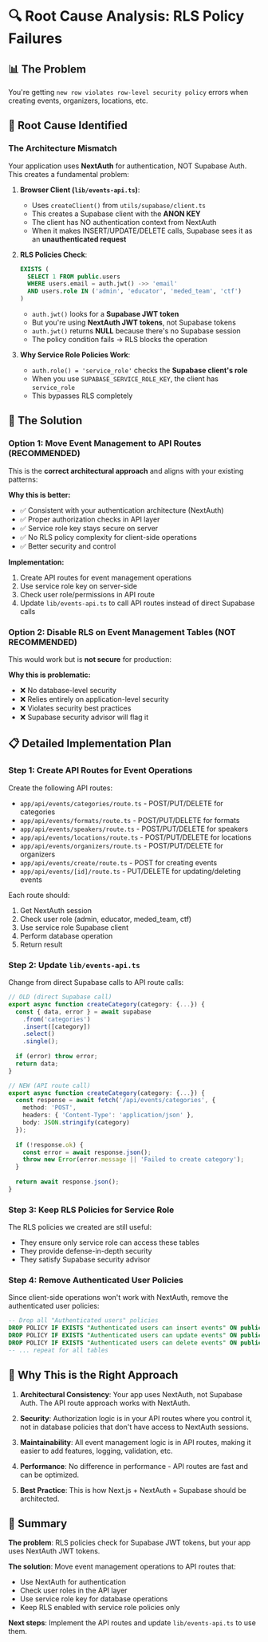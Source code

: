 # 🔍 Root Cause Analysis: RLS Policy Failures

## 📊 The Problem

You're getting `new row violates row-level security policy` errors when creating events, organizers, locations, etc.

## 🎯 Root Cause Identified

### **The Architecture Mismatch**

Your application uses **NextAuth** for authentication, NOT Supabase Auth. This creates a fundamental problem:

1. **Browser Client (`lib/events-api.ts`)**:
   - Uses `createClient()` from `utils/supabase/client.ts`
   - This creates a Supabase client with the **ANON KEY**
   - The client has NO authentication context from NextAuth
   - When it makes INSERT/UPDATE/DELETE calls, Supabase sees it as an **unauthenticated request**

2. **RLS Policies Check**:
   ```sql
   EXISTS (
     SELECT 1 FROM public.users
     WHERE users.email = auth.jwt() ->> 'email'
     AND users.role IN ('admin', 'educator', 'meded_team', 'ctf')
   )
   ```
   - `auth.jwt()` looks for a **Supabase JWT token**
   - But you're using **NextAuth JWT tokens**, not Supabase tokens
   - `auth.jwt()` returns **NULL** because there's no Supabase session
   - The policy condition fails → RLS blocks the operation

3. **Why Service Role Policies Work**:
   - `auth.role() = 'service_role'` checks the **Supabase client's role**
   - When you use `SUPABASE_SERVICE_ROLE_KEY`, the client has `service_role`
   - This bypasses RLS completely

## 🔧 The Solution

### **Option 1: Move Event Management to API Routes (RECOMMENDED)**

This is the **correct architectural approach** and aligns with your existing patterns:

**Why this is better:**
- ✅ Consistent with your authentication architecture (NextAuth)
- ✅ Proper authorization checks in API layer
- ✅ Service role key stays secure on server
- ✅ No RLS policy complexity for client-side operations
- ✅ Better security and control

**Implementation:**
1. Create API routes for event management operations
2. Use service role key on server-side
3. Check user role/permissions in API route
4. Update `lib/events-api.ts` to call API routes instead of direct Supabase calls

### **Option 2: Disable RLS on Event Management Tables (NOT RECOMMENDED)**

This would work but is **not secure** for production:

**Why this is problematic:**
- ❌ No database-level security
- ❌ Relies entirely on application-level security
- ❌ Violates security best practices
- ❌ Supabase security advisor will flag it

## 📋 Detailed Implementation Plan

### **Step 1: Create API Routes for Event Operations**

Create the following API routes:
- `app/api/events/categories/route.ts` - POST/PUT/DELETE for categories
- `app/api/events/formats/route.ts` - POST/PUT/DELETE for formats
- `app/api/events/speakers/route.ts` - POST/PUT/DELETE for speakers
- `app/api/events/locations/route.ts` - POST/PUT/DELETE for locations
- `app/api/events/organizers/route.ts` - POST/PUT/DELETE for organizers
- `app/api/events/create/route.ts` - POST for creating events
- `app/api/events/[id]/route.ts` - PUT/DELETE for updating/deleting events

Each route should:
1. Get NextAuth session
2. Check user role (admin, educator, meded_team, ctf)
3. Use service role Supabase client
4. Perform database operation
5. Return result

### **Step 2: Update `lib/events-api.ts`**

Change from direct Supabase calls to API route calls:

```typescript
// OLD (direct Supabase call)
export async function createCategory(category: {...}) {
  const { data, error } = await supabase
    .from('categories')
    .insert([category])
    .select()
    .single();
  
  if (error) throw error;
  return data;
}

// NEW (API route call)
export async function createCategory(category: {...}) {
  const response = await fetch('/api/events/categories', {
    method: 'POST',
    headers: { 'Content-Type': 'application/json' },
    body: JSON.stringify(category)
  });
  
  if (!response.ok) {
    const error = await response.json();
    throw new Error(error.message || 'Failed to create category');
  }
  
  return await response.json();
}
```

### **Step 3: Keep RLS Policies for Service Role**

The RLS policies we created are still useful:
- They ensure only service role can access these tables
- They provide defense-in-depth security
- They satisfy Supabase security advisor

### **Step 4: Remove Authenticated User Policies**

Since client-side operations won't work with NextAuth, remove the authenticated user policies:

```sql
-- Drop all "Authenticated users" policies
DROP POLICY IF EXISTS "Authenticated users can insert events" ON public.events;
DROP POLICY IF EXISTS "Authenticated users can update events" ON public.events;
DROP POLICY IF EXISTS "Authenticated users can delete events" ON public.events;
-- ... repeat for all tables
```

## 🎯 Why This is the Right Approach

1. **Architectural Consistency**: Your app uses NextAuth, not Supabase Auth. The API route approach works with NextAuth.

2. **Security**: Authorization logic is in your API routes where you control it, not in database policies that don't have access to NextAuth sessions.

3. **Maintainability**: All event management logic is in API routes, making it easier to add features, logging, validation, etc.

4. **Performance**: No difference in performance - API routes are fast and can be optimized.

5. **Best Practice**: This is how Next.js + NextAuth + Supabase should be architected.

## 📝 Summary

**The problem**: RLS policies check for Supabase JWT tokens, but your app uses NextAuth JWT tokens.

**The solution**: Move event management operations to API routes that:
- Use NextAuth for authentication
- Check user roles in the API layer
- Use service role key for database operations
- Keep RLS enabled with service role policies only

**Next steps**: Implement the API routes and update `lib/events-api.ts` to use them.


